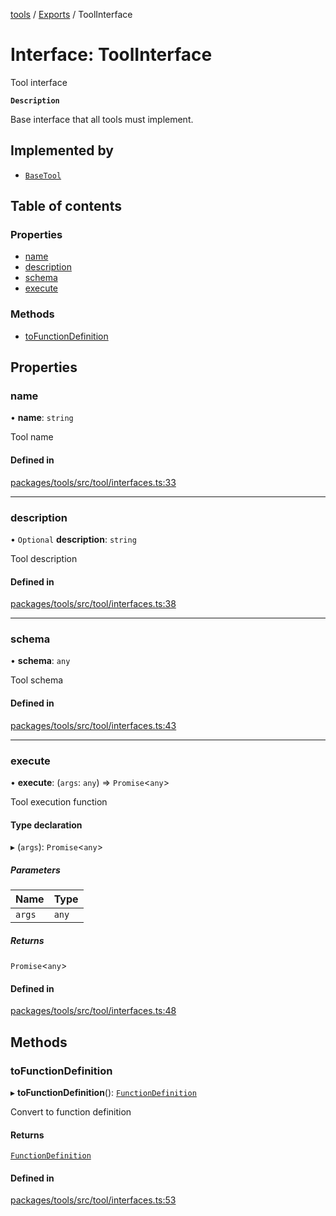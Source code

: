 <!-- 
 ⚠️  AUTO-GENERATED FILE - DO NOT EDIT MANUALLY
 This file is automatically generated by scripts/docs-generator.js
 To make changes, edit the source TypeScript files or update the generator script
-->

[tools](../../) / [Exports](../modules) / ToolInterface

# Interface: ToolInterface

Tool interface

**`Description`**

Base interface that all tools must implement.

## Implemented by

- [`BaseTool`](../classes/BaseTool)

## Table of contents

### Properties

- [name](ToolInterface#name)
- [description](ToolInterface#description)
- [schema](ToolInterface#schema)
- [execute](ToolInterface#execute)

### Methods

- [toFunctionDefinition](ToolInterface#tofunctiondefinition)

## Properties

### name

• **name**: `string`

Tool name

#### Defined in

[packages/tools/src/tool/interfaces.ts:33](https://github.com/woojubb/robota/blob/cf184f3e050cee8add4bdfe80fb4ff70f9d0ed40/packages/tools/src/tool/interfaces.ts#L33)

___

### description

• `Optional` **description**: `string`

Tool description

#### Defined in

[packages/tools/src/tool/interfaces.ts:38](https://github.com/woojubb/robota/blob/cf184f3e050cee8add4bdfe80fb4ff70f9d0ed40/packages/tools/src/tool/interfaces.ts#L38)

___

### schema

• **schema**: `any`

Tool schema

#### Defined in

[packages/tools/src/tool/interfaces.ts:43](https://github.com/woojubb/robota/blob/cf184f3e050cee8add4bdfe80fb4ff70f9d0ed40/packages/tools/src/tool/interfaces.ts#L43)

___

### execute

• **execute**: (`args`: `any`) => `Promise`\<`any`\>

Tool execution function

#### Type declaration

▸ (`args`): `Promise`\<`any`\>

##### Parameters

| Name | Type |
| :------ | :------ |
| `args` | `any` |

##### Returns

`Promise`\<`any`\>

#### Defined in

[packages/tools/src/tool/interfaces.ts:48](https://github.com/woojubb/robota/blob/cf184f3e050cee8add4bdfe80fb4ff70f9d0ed40/packages/tools/src/tool/interfaces.ts#L48)

## Methods

### toFunctionDefinition

▸ **toFunctionDefinition**(): [`FunctionDefinition`](FunctionDefinition)

Convert to function definition

#### Returns

[`FunctionDefinition`](FunctionDefinition)

#### Defined in

[packages/tools/src/tool/interfaces.ts:53](https://github.com/woojubb/robota/blob/cf184f3e050cee8add4bdfe80fb4ff70f9d0ed40/packages/tools/src/tool/interfaces.ts#L53)
